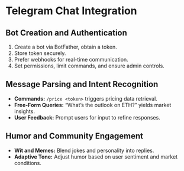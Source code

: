 # Telegram Chat Integration

## Bot Creation and Authentication

1. Create a bot via BotFather, obtain a token.
2. Store token securely.
3. Prefer webhooks for real-time communication.
4. Set permissions, limit commands, and ensure admin controls.

## Message Parsing and Intent Recognition

- **Commands:** `/price <token>` triggers pricing data retrieval.
- **Free-Form Queries:** “What’s the outlook on ETH?” yields market insights.
- **User Feedback:** Prompt users for input to refine responses.

## Humor and Community Engagement

- **Wit and Memes:** Blend jokes and personality into replies.
- **Adaptive Tone:** Adjust humor based on user sentiment and market conditions.
